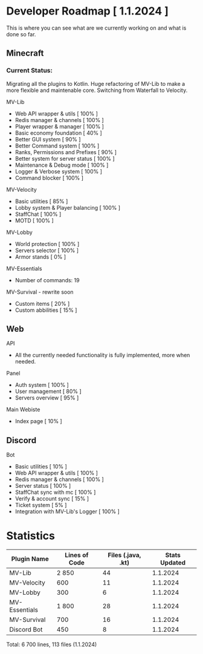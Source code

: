 # Developer Roadmap [ 1.1.2024 ]
This is where you can see what are we currently working on and what is done so far.

## Minecraft

### Current Status:

Migrating all the plugins to Kotlin. Huge refactoring of MV-Lib to make a more flexible and maintenable core. Switching from Waterfall to Velocity.

MV-Lib
- Web API wrapper & utils [ 100% ]
- Redis manager & channels [ 100% ]
- Player wrapper & manager [ 100% ]
- Basic economy foundation [ 40% ]
- Better GUI system [ 90% ] 
- Better Command system [ 100% ]
- Ranks, Permissions and Prefixes [ 90% ]
- Better system for server status [ 100% ]
- Maintenance & Debug mode [ 100% ]
- Logger & Verbose system [ 100% ]
- Command blocker [ 100% ]

MV-Velocity
- Basic utilities [ 85% ]
- Lobby system & Player balancing [ 100% ]
- StaffChat [ 100% ]
- MOTD [ 100% ]

MV-Lobby
- World protection [ 100% ]
- Servers selector [ 100% ]
- Armor stands [ 0% ]

MV-Essentials
- Number of commands: 19

MV-Survival - rewrite soon
- Custom items [ 20% ]
- Custom abbilities [ 15% ]

## Web

API
- All the currently needed functionality is fully implemented, more when needed.

Panel
- Auth system [ 100% ]
- User management [ 80% ]
- Servers overview [ 95% ]

Main Webiste
- Index page [ 10% ]


## Discord

Bot
- Basic utilities [ 10% ]
- Web API wrapper & utils [ 100% ]
- Redis manager & channels [ 100% ]
- Server status [ 100% ]
- StaffChat sync with mc [ 100% ]
- Verify & account sync [ 15% ]
- Ticket system [ 5% ]
- Integration with MV-Lib's Logger [ 100% ]

# Statistics

| Plugin Name | Lines of Code | Files (.java, .kt) | Stats Updated |
| ------- | ------- | --------- | ---------------- |
| MV-Lib | 2 850 | 44 | 1.1.2024 |
| MV-Velocity | 600 | 11 | 1.1.2024 |
| MV-Lobby | 300 | 6 | 1.1.2024 |
| MV-Essentials | 1 800 | 28 | 1.1.2024 |
| MV-Survival | 700 | 16 | 1.1.2024 |
| Discord Bot | 450 | 8 | 1.1.2024 |

Total: 6 700 lines, 113 files (1.1.2024)
